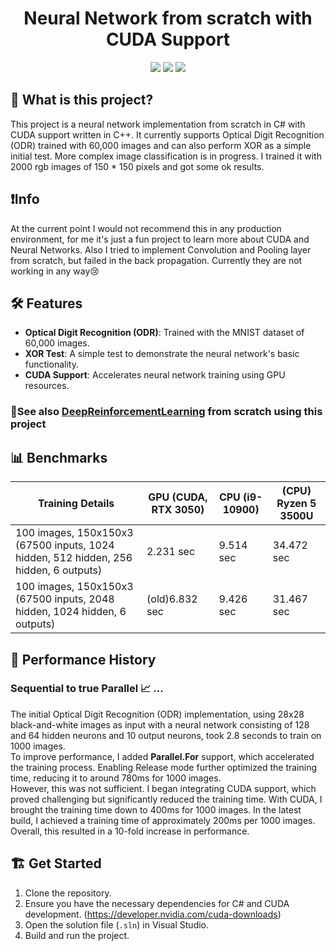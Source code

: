 <!--
<p align="center">
    <img src="path_to_your_logo" height="150px" width="auto" alt="Neural Network Logo">
</p>
-->

<h1 align="center">Neural Network from scratch with CUDA Support</h1>
<div align="center">
    <img src="https://img.shields.io/github/stars/FrozenAssassine/NeuralNetwork-FromScratch?style=flat"/>
    <img src="https://img.shields.io/github/issues-pr/FrozenAssassine/NeuralNetwork-FromScratch?style=flat"/>
    <img src="https://img.shields.io/github/repo-size/FrozenAssassine/NeuralNetwork-FromScratch?style=flat"/>
</div>

## 🤔 What is this project?
This project is a neural network implementation from scratch in C# with CUDA support written in C++. It currently supports Optical Digit Recognition (ODR) trained with 60,000 images and can also perform XOR as a simple initial test.
More complex image classification is in progress. I trained it with 2000 rgb images of 150 * 150 pixels and got some ok results.

## ❗Info
At the current point I would not recommend this in any production environment, for me it's just a fun project to learn more about CUDA and Neural Networks.
Also I tried to implement Convolution and Pooling layer from scratch, but failed in the back propagation. Currently they are not working in any way😢


## 🛠️ Features
- **Optical Digit Recognition (ODR)**: Trained with the MNIST dataset of 60,000 images.
- **XOR Test**: A simple test to demonstrate the neural network's basic functionality.
- **CUDA Support**: Accelerates neural network training using GPU resources.
### 📎See also [DeepReinforcementLearning](https://github.com/FrozenAssassine/DeepReinforcementLearning) from scratch using this project


## 📊 Benchmarks
| Training Details | GPU (CUDA, RTX 3050) | CPU (i9-10900) | (CPU) Ryzen 5 3500U |
|------------------|----------------------|----------------|----------------|
| 100 images, 150x150x3 (67500 inputs, 1024 hidden, 512 hidden, 256 hidden, 6 outputs) | 2.231 sec | 9.514 sec | 34.472 sec
| 100 images, 150x150x3 (67500 inputs, 2048 hidden, 1024 hidden, 6 outputs) | (old)6.832 sec | 9.426 sec | 31.467 sec

## 🚀 Performance History
### Sequential to true Parallel 📈 ...

The initial Optical Digit Recognition (ODR) implementation, using 28x28 black-and-white images as input with a neural network consisting of 128 and 64 hidden neurons and 10 output neurons, took 2.8 seconds to train on 1000 images.  
To improve performance, I added **Parallel.For** support, which accelerated the training process. Enabling Release mode further optimized the training time, reducing it to around 780ms for 1000 images.   
However, this was not sufficient. I began integrating CUDA support, which proved challenging but significantly reduced the training time. With CUDA, I brought the training time down to 400ms for 1000 images. In the latest build, I achieved a training time of approximately 200ms per 1000 images.   
Overall, this resulted in a 10-fold increase in performance.


## 🏗️ Get Started
1. Clone the repository.
2. Ensure you have the necessary dependencies for C# and CUDA development.
   (https://developer.nvidia.com/cuda-downloads)
4. Open the solution file (`.sln`) in Visual Studio.
5. Build and run the project.
